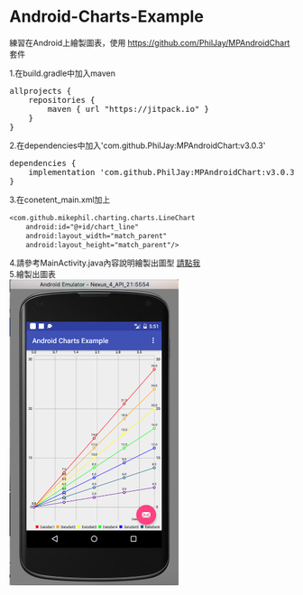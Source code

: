 # Android-Charts-Example
練習在Android上繪製圖表，使用 https://github.com/PhilJay/MPAndroidChart 套件

1.在build.gradle中加入maven 
<pre>
allprojects {
    repositories {
        maven { url "https://jitpack.io" }
    }
}</pre>
2.在dependencies中加入'com.github.PhilJay:MPAndroidChart:v3.0.3'  
<pre>
dependencies {
    implementation 'com.github.PhilJay:MPAndroidChart:v3.0.3'
}
</pre>
3.在conetent_main.xml加上

    <com.github.mikephil.charting.charts.LineChart
        android:id="@+id/chart_line"
        android:layout_width="match_parent"
        android:layout_height="match_parent"/>
4.請參考MainActivity.java內容說明繪製出圖型 <a href="https://github.com/unromanticman/Android-Charts-Example/blob/master/AndroidChartsExample/app/src/main/java/androidchartsexample/androidchartsexample/MainActivity.java">請點我</a>  
5.繪製出圖表  
<img src="https://github.com/unromanticman/Android-Charts-Example/blob/master/demo.png?raw=true" width="300">
